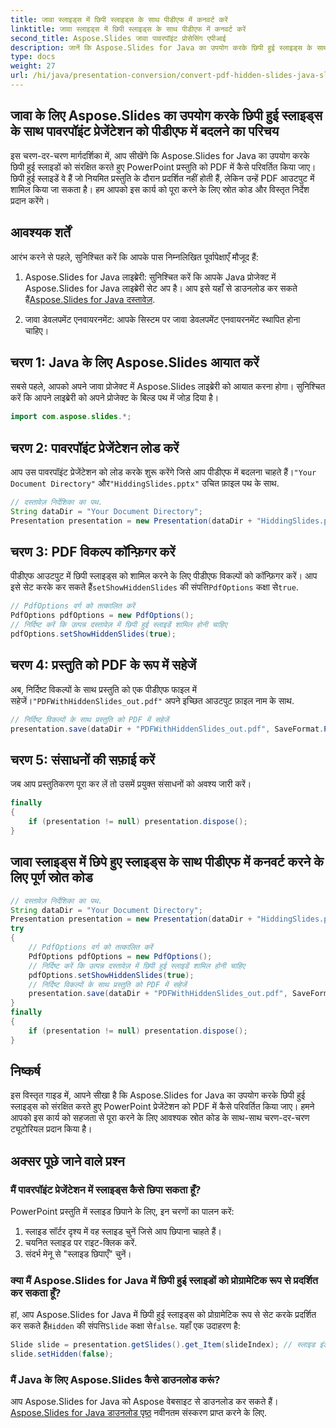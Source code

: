 ```yaml
---
title: जावा स्लाइड्स में छिपी स्लाइड्स के साथ पीडीएफ में कनवर्ट करें
linktitle: जावा स्लाइड्स में छिपी स्लाइड्स के साथ पीडीएफ में कनवर्ट करें
second_title: Aspose.Slides जावा पावरपॉइंट प्रोसेसिंग एपीआई
description: जानें कि Aspose.Slides for Java का उपयोग करके छिपी हुई स्लाइड्स के साथ PowerPoint प्रस्तुतियों को PDF में कैसे परिवर्तित किया जाए। सहज PDF निर्माण के लिए स्रोत कोड के साथ हमारे चरण-दर-चरण मार्गदर्शिका का पालन करें।
type: docs
weight: 27
url: /hi/java/presentation-conversion/convert-pdf-hidden-slides-java-slides/
---
```


## जावा के लिए Aspose.Slides का उपयोग करके छिपी हुई स्लाइड्स के साथ पावरपॉइंट प्रेजेंटेशन को पीडीएफ में बदलने का परिचय

इस चरण-दर-चरण मार्गदर्शिका में, आप सीखेंगे कि Aspose.Slides for Java का उपयोग करके छिपी हुई स्लाइडों को संरक्षित करते हुए PowerPoint प्रस्तुति को PDF में कैसे परिवर्तित किया जाए। छिपी हुई स्लाइडें वे हैं जो नियमित प्रस्तुति के दौरान प्रदर्शित नहीं होती हैं, लेकिन उन्हें PDF आउटपुट में शामिल किया जा सकता है। हम आपको इस कार्य को पूरा करने के लिए स्रोत कोड और विस्तृत निर्देश प्रदान करेंगे।

## आवश्यक शर्तें

आरंभ करने से पहले, सुनिश्चित करें कि आपके पास निम्नलिखित पूर्वापेक्षाएँ मौजूद हैं:

1.  Aspose.Slides for Java लाइब्रेरी: सुनिश्चित करें कि आपके Java प्रोजेक्ट में Aspose.Slides for Java लाइब्रेरी सेट अप है। आप इसे यहाँ से डाउनलोड कर सकते हैं[Aspose.Slides for Java दस्तावेज़](https://reference.aspose.com/slides/java/).

2. जावा डेवलपमेंट एनवायरनमेंट: आपके सिस्टम पर जावा डेवलपमेंट एनवायरनमेंट स्थापित होना चाहिए।

## चरण 1: Java के लिए Aspose.Slides आयात करें

सबसे पहले, आपको अपने जावा प्रोजेक्ट में Aspose.Slides लाइब्रेरी को आयात करना होगा। सुनिश्चित करें कि आपने लाइब्रेरी को अपने प्रोजेक्ट के बिल्ड पथ में जोड़ दिया है।

```java
import com.aspose.slides.*;
```

## चरण 2: पावरपॉइंट प्रेजेंटेशन लोड करें

 आप उस पावरपॉइंट प्रेजेंटेशन को लोड करके शुरू करेंगे जिसे आप पीडीएफ में बदलना चाहते हैं।`"Your Document Directory"` और`"HiddingSlides.pptx"` उचित फ़ाइल पथ के साथ.

```java
// दस्तावेज़ निर्देशिका का पथ.
String dataDir = "Your Document Directory";
Presentation presentation = new Presentation(dataDir + "HiddingSlides.pptx");
```

## चरण 3: PDF विकल्प कॉन्फ़िगर करें

 पीडीएफ आउटपुट में छिपी स्लाइड्स को शामिल करने के लिए पीडीएफ विकल्पों को कॉन्फ़िगर करें। आप इसे सेट करके कर सकते हैं`setShowHiddenSlides` की संपत्ति`PdfOptions` कक्षा से`true`.

```java
// PdfOptions वर्ग को तत्कालित करें
PdfOptions pdfOptions = new PdfOptions();
// निर्दिष्ट करें कि उत्पन्न दस्तावेज़ में छिपी हुई स्लाइडें शामिल होनी चाहिए
pdfOptions.setShowHiddenSlides(true);
```

## चरण 4: प्रस्तुति को PDF के रूप में सहेजें

 अब, निर्दिष्ट विकल्पों के साथ प्रस्तुति को एक पीडीएफ फाइल में सहेजें।`"PDFWithHiddenSlides_out.pdf"` अपने इच्छित आउटपुट फ़ाइल नाम के साथ.

```java
// निर्दिष्ट विकल्पों के साथ प्रस्तुति को PDF में सहेजें
presentation.save(dataDir + "PDFWithHiddenSlides_out.pdf", SaveFormat.Pdf, pdfOptions);
```

## चरण 5: संसाधनों की सफ़ाई करें

जब आप प्रस्तुतिकरण पूरा कर लें तो उसमें प्रयुक्त संसाधनों को अवश्य जारी करें।

```java
finally
{
    if (presentation != null) presentation.dispose();
}
```

## जावा स्लाइड्स में छिपे हुए स्लाइड्स के साथ पीडीएफ में कनवर्ट करने के लिए पूर्ण स्रोत कोड

```java
// दस्तावेज़ निर्देशिका का पथ.
String dataDir = "Your Document Directory";
Presentation presentation = new Presentation(dataDir + "HiddingSlides.pptx");
try
{
	// PdfOptions वर्ग को तत्कालित करें
	PdfOptions pdfOptions = new PdfOptions();
	// निर्दिष्ट करें कि उत्पन्न दस्तावेज़ में छिपी हुई स्लाइडें शामिल होनी चाहिए
	pdfOptions.setShowHiddenSlides(true);
	// निर्दिष्ट विकल्पों के साथ प्रस्तुति को PDF में सहेजें
	presentation.save(dataDir + "PDFWithHiddenSlides_out.pdf", SaveFormat.Pdf, pdfOptions);
}
finally
{
	if (presentation != null) presentation.dispose();
}
```

## निष्कर्ष

इस विस्तृत गाइड में, आपने सीखा है कि Aspose.Slides for Java का उपयोग करके छिपी हुई स्लाइड्स को संरक्षित करते हुए PowerPoint प्रेजेंटेशन को PDF में कैसे परिवर्तित किया जाए। हमने आपको इस कार्य को सहजता से पूरा करने के लिए आवश्यक स्रोत कोड के साथ-साथ चरण-दर-चरण ट्यूटोरियल प्रदान किया है।

## अक्सर पूछे जाने वाले प्रश्न

### मैं पावरपॉइंट प्रेजेंटेशन में स्लाइड्स कैसे छिपा सकता हूँ?

PowerPoint प्रस्तुति में स्लाइड छिपाने के लिए, इन चरणों का पालन करें:
1. स्लाइड सॉर्टर दृश्य में वह स्लाइड चुनें जिसे आप छिपाना चाहते हैं।
2. चयनित स्लाइड पर राइट-क्लिक करें.
3. संदर्भ मेनू से "स्लाइड छिपाएँ" चुनें।

### क्या मैं Aspose.Slides for Java में छिपी हुई स्लाइडों को प्रोग्रामेटिक रूप से प्रदर्शित कर सकता हूँ?

 हां, आप Aspose.Slides for Java में छिपी हुई स्लाइड्स को प्रोग्रामेटिक रूप से सेट करके प्रदर्शित कर सकते हैं`Hidden` की संपत्ति`Slide` कक्षा से`false`. यहाँ एक उदाहरण है:

```java
Slide slide = presentation.getSlides().get_Item(slideIndex); // स्लाइड इंडेक्स को छुपी हुई स्लाइड के इंडेक्स से बदलें
slide.setHidden(false);
```

### मैं Java के लिए Aspose.Slides कैसे डाउनलोड करूं?

आप Aspose.Slides for Java को Aspose वेबसाइट से डाउनलोड कर सकते हैं।[Aspose.Slides for Java डाउनलोड पृष्ठ](https://releases.aspose.com/slides/java/) नवीनतम संस्करण प्राप्त करने के लिए.